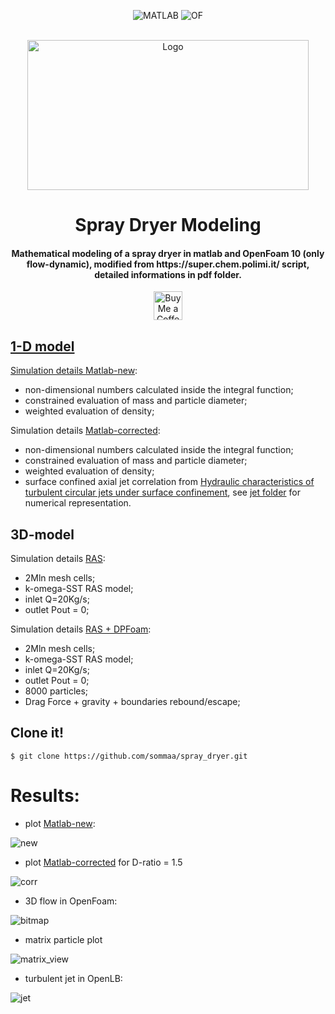 <div align="center">

![MATLAB](https://img.shields.io/badge/MATLAB-e86e05?style=for-the-badge&logo=Octave&logoColor=white)
![OF](https://img.shields.io/badge/OPENFOAM-3138c1.svg?&style=for-the-badge&logo=OPENFOAM&logoColor=white)

</div>

<!-- PROJECT LOGO -->
<br />
<div align="center">
  <a href="https://github.com/sommaa/spray_dryer">
    <img src="https://user-images.githubusercontent.com/120776791/210235026-1aae8c7f-3931-4496-b92d-35e1187e60de.png" alt="Logo" width="450" height="240">
  </a>
      <br />
    <h1 align="center">Spray Dryer Modeling</h3>
    <h4 align="center">Mathematical modeling of a spray dryer in matlab and OpenFoam 10 (only flow-dynamic), modified from https://super.chem.polimi.it/ script, detailed informations in pdf folder.</h4>
</div>

<div align="center">

<a href='https://ko-fi.com/sommaa' target='_blank'><img height='35' style='border:0px;height:46px;' src='https://az743702.vo.msecnd.net/cdn/kofi3.png?v=0' border='0' alt='Buy Me a Coffee at ko-fi.com' />

</div>
  

## 1-D model
Simulation details [Matlab-new](./spray_matlab.m):
- non-dimensional numbers calculated inside the integral function;
- constrained evaluation of mass and particle diameter;
- weighted evaluation of density;

Simulation details [Matlab-corrected](./spray_matlab_corr.m):
- non-dimensional numbers calculated inside the integral function;
- constrained evaluation of mass and particle diameter;
- weighted evaluation of density;
- surface confined axial jet correlation from [Hydraulic characteristics of turbulent circular jets under surface confinement](https://doi.org/10.1080/09715010.2013.876725), see [jet folder](./jet) for numerical representation.
## 3D-model
Simulation details [RAS](./RAS):
- 2Mln mesh cells;
- k-omega-SST RAS model;
- inlet Q=20Kg/s;
- outlet Pout = 0;

Simulation details [RAS + DPFoam](./PART):
- 2Mln mesh cells;
- k-omega-SST RAS model;
- inlet Q=20Kg/s;
- outlet Pout = 0;
- 8000 particles;
- Drag Force + gravity + boundaries rebound/escape;

## Clone it!
```
$ git clone https://github.com/sommaa/spray_dryer.git
```
# Results:
- plot [Matlab-new](./spray_matlab.m):

![new](https://user-images.githubusercontent.com/120776791/210239070-f98a9f94-06b4-4d32-8390-32ecc7b09e4d.png)

- plot [Matlab-corrected](./spray_dryer_corrected) for D-ratio = 1.5

![corr](https://user-images.githubusercontent.com/120776791/210239108-a7332387-e0ab-49cf-8ee4-2ab084810a67.png)

- 3D flow in OpenFoam:

![bitmap](https://user-images.githubusercontent.com/120776791/210233646-6c381613-8675-4e05-a793-e01691cfe480.png)

- matrix particle plot

![matrix_view](https://user-images.githubusercontent.com/120776791/210233664-ca56476a-c940-4ee9-b692-c8fd118b6ad2.png)

- turbulent jet in OpenLB:

![jet](https://user-images.githubusercontent.com/120776791/210234167-184b5964-2845-4d13-9c66-8c63ec6dc062.png)


